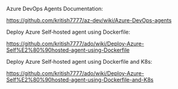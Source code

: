 Azure DevOps Agents Documentation:

https://github.com/kritish7777/az-dev/wiki/Azure-DevOps-agents

Deploy Azure Self‐hosted agent using Dockerfile:

https://github.com/kritish7777/ado/wiki/Deploy-Azure-Self%E2%80%90hosted-agent-using-Dockerfile

Deploy Azure Self‐hosted agent using Dockerfile and K8s:

https://github.com/kritish7777/ado/wiki/Deploy-Azure-Self%E2%80%90hosted-agent-using-Dockerfile-and-K8s
